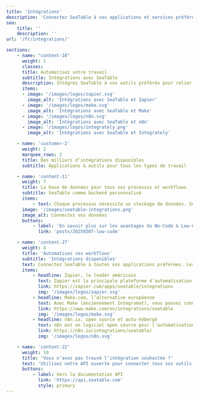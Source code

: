 ```yaml
---
title: 'Intégrations'
description: 'Connectez SeaTable à vos applications et services préférés. Les intégrations vous aident à échanger automatiquement des informations entre SeaTable et d&#039;autres applications.'
seo:
    title: ''
    description: ''
url: '/fr/integrations/'

sections:
    - name: "content-10"
      weight: 1
      classes:
      title: Automatisez votre travail
      subtitle: Intégrations avec SeaTable
      description: Intégrez SeaTable à vos outils préférés pour relier vos informations métier les plus importantes et créer des applications plus puissantes.
      items:
      - image: '/images/logos/zapier.svg'
        image_alt: 'Intégrations avec SeaTable et Zapier'
      - image: '/images/logos/make.svg'
        image_alt: 'Intégrations avec SeaTable et Make'
      - image: '/images/logos/n8n.svg'
        image_alt: 'Intégrations avec SeaTable et n8n'
      - image: '/images/logos/integrately.png'
        image_alt: 'Intégrations avec SeaTable et Integrately' 

    - name: 'customer-2'
      weight: 2
      marquee_rows: 2
      title: Des milliers d’intégrations disponibles
      subtitle: Applications & outils pour tous les types de travail

    - name: 'content-11'
      weight: 7
      title: La base de données pour tous vos processus et workflows
      subtitle: SeaTable comme backend personnalisé
      items:
          - text: Chaque processus nécessite un stockage de données. SeaTable est la solution idéale pour servir de base de données à d’autres applications. Les plateformes d’automatisation rendent la connexion entre applications un jeu d’enfant.
      image: '/images/seatable-integrations.png'
      image_alt: Connectez vos données
      buttons:
          - label: 'En savoir plus sur les avantages du No-Code & Low-Code'
            link: 'posts/20250307-low-code'

    - name: 'content-27'
      weight: 4
      title: 'Automatisez vos workflows'
      subtitle: 'Intégrations disponibles'
      text: Connectez SeaTable à toutes vos applications préférées. Les plateformes suivantes vous permettent d’échanger automatiquement des données entre SeaTable et d’autres solutions logicielles.
      items:
          - headline: Zapier, le leader américain
            text: Zapier est la principale plateforme d’automatisation des États-Unis. Elle connecte plus de 4 000 applications et transfère automatiquement les informations entre vos applications web.
            link: https://zapier.com/apps/seatable/integrations
            img: '/images/logos/zapier.svg'
          - headline: Make.com, l’alternative européenne
            text: Avec Make (anciennement Integromat), vous pouvez connecter des applications et automatiser des workflows en quelques clics. Déplacez facilement des données entre toutes vos applications.
            link: https://www.make.com/en/integrations/seatable
            img: '/images/logos/make.svg'
          - headline: n8n.io, open source et auto-hébergé
            text: n8n est un logiciel open source pour l’automatisation des processus. n8n fonctionne sur tout serveur Linux, nécessite seulement npm et prend déjà en charge plus de 200 applications.
            link: https://n8n.io/integrations/seatable/
            img: '/images/logos/n8n.svg'

    - name: 'content-22'
      weight: 10
      title: 'Vous n’avez pas trouvé l’intégration souhaitée ?'
      text: 'Utilisez notre API ouverte pour connecter tous vos outils. Avec un minimum d’effort, vous pouvez facilement créer votre propre intégration.'
      buttons:
          - label: Vers la documentation API
            link: 'https://api.seatable.com'
            style: primary
---
```

